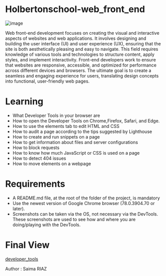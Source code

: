 # Holbertonschool-web_front_end
![image](https://github.com/user-attachments/assets/39318b85-709d-4eff-936a-6cdbe3065db9)

Web front-end development focuses on creating the visual and interactive aspects of websites and web applications. It involves designing and building the user interface (UI) and user experience (UX), ensuring that the site is both aesthetically pleasing and easy to navigate. This field requires knowledge of various tools and technologies to structure content, apply styles, and implement interactivity. Front-end developers work to ensure that websites are responsive, accessible, and optimized for performance across different devices and browsers. The ultimate goal is to create a seamless and engaging experience for users, translating design concepts into functional, user-friendly web pages.

# Learning 
- What Developer Tools in your browser are
- How to open the Developer Tools on Chrome,Firefox, Safari, and Edge.
- How to use the elements tab to edit HTML and CSS
- How to audit a page according to the tips suggested by Lighthouse
- How to create and run snippets on a page
- How to get information about files and server configurations
- How to block requests
- How to know how much JavaScript or CSS is used on a page
- How to detect 404 issues
- How to move elements on a webpage
# Requirements

- A README.md file, at the root of the folder of the project, is mandatory
- Use the newest version of Google Chrome browser (78.0.3904.70 or later).
- Screenshots can be taken via the OS, not necessary via the DevTools. These screenshots are used to see how and where you are doing/playing with the DevTools.
# Final View
[developer_tools](https://github.com/saima-riaz/holbertonschool-web_front_end/tree/main/developer_tools)

Author : Saima RIAZ